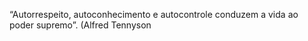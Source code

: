 “Autorrespeito, autoconhecimento e autocontrole conduzem a vida ao
poder supremo”. (Alfred Tennyson
